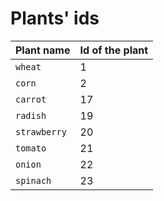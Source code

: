 # Plants' ids

| Plant name  | Id of the plant |
| ------------- | ------------- |
| `wheat`  | 1 |
| `corn`  | 2 |
| `carrot`  | 17  |
| `radish`  | 19  |
| `strawberry`  | 20  |
| `tomato`  | 21  |
| `onion`  | 22  |
| `spinach`  | 23  |

